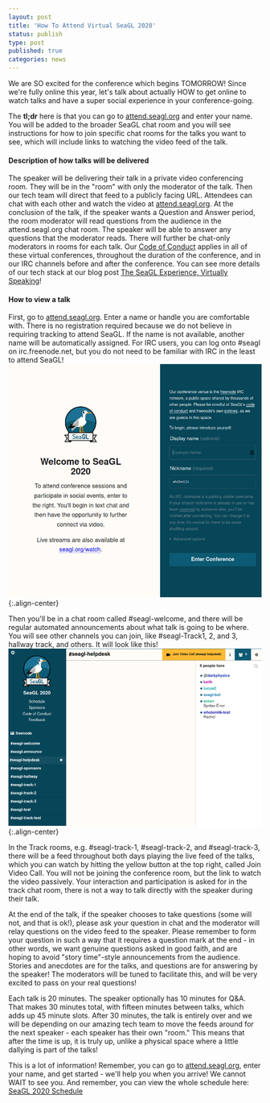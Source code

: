 ```yaml
---
layout: post
title: 'How To Attend Virtual SeaGL 2020'
status: publish
type: post
published: true
categories: news
---
```


We are SO excited for the conference which begins TOMORROW!  Since we're fully online this year, let's talk about actually HOW to get online to watch talks and have a super social experience in your conference-going.

The **tl;dr** here is that you can go to [attend.seagl.org](https://attend.seagl.org) and enter your name.  You will be added to the broader SeaGL chat room and you will see instructions for how to join specific chat rooms for the talks you want to see, which will include links to watching the video feed of the talk.

#### Description of how talks will be delivered
The speaker will be delivering their talk in a private video conferencing room.  They will be in the "room" with only the moderator of the talk.  Then our tech team will direct that feed to a publicly facing URL.  Attendees can chat with each other and watch the video at [attend.seagl.org](https://attend.seagl.org).  At the conclusion of the talk, if the speaker wants  a Question and Answer period, the room moderator will read questions from the audience in the attend.seagl.org chat room.  The speaker will be able to answer any questions that the moderator reads.  There will further be chat-only moderators in rooms for each talk.  Our [Code of Conduct](https://seagl.org/code_of_conduct) applies in all of these virtual conferences, throughout the duration of the conference, and in our IRC channels before and after the conference.  You can see more details of our tech stack at our blog post [The SeaGL Experience, Virtually Speaking](https://seagl.org/news/2020/11/09/seagl-tech-stack.html)!

#### How to view a talk
First, go to [attend.seagl.org](https://attend.seagl.org).  Enter a name or handle you are comfortable with.  There is no registration required because we do not believe in requiring tracking to attend SeaGL.  If the name is not available, another name will be automatically assigned.  For IRC users, you can log onto #seagl on irc.freenode.net, but you do not need to be familiar with IRC in the least to attend SeaGL!
![HTA attend.seagl.org](/img/posts/11-12-2020-HTA-1.png){:.align-center}

Then you'll be in a chat room called #seagl-welcome, and there will be regular automated announcements about what talk is going to be where.  You will see other channels you can join, like #seagl-Track1, 2, and 3, hallway track, and others.  It will look like this!
![HTA attend.seagl.org](/img/posts/11-12-2020-HTA-2.png){:.align-center}

In the Track rooms, e.g. #seagl-track-1, #seagl-track-2, and #seagl-track-3, there will be a feed throughout both days playing the live feed of the talks, which you can watch by hitting the yellow button at the top right, called Join Video Call.  You will not be joining the conference room, but the link to watch the video passively.  Your interaction and participation is asked for in the track chat room, there is not a way to talk directly with the speaker during their talk.

At the end of the talk, if the speaker chooses to take questions (some will not, and that is ok!), please ask your question in chat and the moderator will relay questions on the video feed to the speaker.  Please remember to form your question in such a way that it requires a question mark at the end - in other words, we want genuine questions asked in good faith, and are hoping to avoid "story time"-style announcements from the audience.  Stories and anecdotes are for the talks, and questions are for answering by the speaker!  The moderators will be tuned to facilitate this, and will be very excited to pass on your real questions!

Each talk is 20 minutes.  The speaker optionally has 10 minutes for Q&A.  That makes 30 minutes total, with fifteen minutes between talks, which adds up 45 minute slots.  After 30 minutes, the talk is entirely over and we will be depending on our amazing tech team to move the feeds around for the next speaker - each speaker has their own "room."  This means that after the time is up, it is truly up, unlike a physical space where a little dallying is part of the talks!

This is a lot of information!  Remember, you can go to [attend.seagl.org](https://attend.seagl.org), enter your name, and get started - we'll help you when you arrive!  We cannot WAIT to see you.  And remember, you can view the whole schedule here: [SeaGL 2020 Schedule](https://osem.seagl.org/conferences/seagl2020/schedule)
